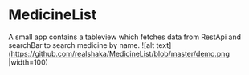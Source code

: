 # MedicineList
A small app contains a tableview which fetches data from RestApi and searchBar to search medicine by name.
![alt text](https://github.com/realshaka/MedicineList/blob/master/demo.png |width=100)
